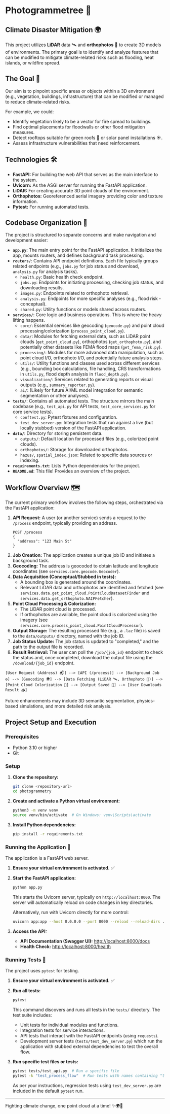 # Photogrammetree 🌳
## Climate Disaster Mitigation 🌍

This project utilizes **LiDAR** data 🛰️ and **orthophotos** 📸 to create 3D models of environments. The primary goal is to identify and analyze features that can be modified to mitigate climate-related risks such as flooding, heat islands, or wildfire spread.

## The Goal 🎯

Our aim is to pinpoint specific areas or objects within a 3D environment (e.g., vegetation, buildings, infrastructure) that can be modified or managed to reduce climate-related risks.

For example, we could:
*   Identify vegetation likely to be a vector for fire spread to buildings.
*   Find optimal placements for floodwalls or other flood mitigation measures.
*   Detect rooftops suitable for green roofs 🌿 or solar panel installations ☀️.
*   Assess infrastructure vulnerabilities that need reinforcement.

## Technologies 🛠️

*   **FastAPI:** For building the web API that serves as the main interface to the system.
*   **Uvicorn:** As the ASGI server for running the FastAPI application.
*   **LiDAR:** For creating accurate 3D point clouds of the environment.
*   **Orthophotos:** Georeferenced aerial imagery providing color and texture information.
*   **Pytest:** For running automated tests.

## Codebase Organization 📂

The project is structured to separate concerns and make navigation and development easier:

*   **`app.py`**: The main entry point for the FastAPI application. It initializes the app, mounts routers, and defines background task processing.
*   **`routers/`**: Contains API endpoint definitions. Each file typically groups related endpoints (e.g., `jobs.py` for job status and download, `analysis.py` for analysis tasks).
    *   `health.py`: Basic health check endpoint.
    *   `jobs.py`: Endpoints for initiating processing, checking job status, and downloading results.
    *   `images.py`: Endpoints related to orthophoto retrieval.
    *   `analysis.py`: Endpoints for more specific analyses (e.g., flood risk - conceptual).
    *   `shared.py`: Utility functions or models shared across routers.
*   **`services/`**: Core logic and business operations. This is where the heavy lifting happens.
    *   `core/`: Essential services like geocoding (`geocode.py`) and point cloud processing/colorization (`process_point_cloud.py`).
    *   `data/`: Modules for fetching external data, such as LiDAR point clouds (`get_point_cloud.py`), orthophotos (`get_orthophoto.py`), and potentially other datasets like FEMA flood maps (`get_fema_risk.py`).
    *   `processing/`: Modules for more advanced data manipulation, such as point cloud I/O, orthophoto I/O, and potentially future analysis steps.
    *   `utils/`: Utility functions and classes used across different services (e.g., bounding box calculations, file handling, CRS transformations in `utils.py`, flood depth analysis in `flood_depth.py`).
    *   `visualization/`: Services related to generating reports or visual outputs (e.g., `summary_reporter.py`).
    *   `ai/`: (Likely for future AI/ML model integration for semantic segmentation or other analyses).
*   **`tests/`**: Contains all automated tests. The structure mirrors the main codebase (e.g., `test_api.py` for API tests, `test_core_services.py` for core service tests).
    *   `conftest.py`: Pytest fixtures and configuration.
    *   `test_dev_server.py`: Integration tests that run against a live (but locally stubbed) version of the FastAPI application.
*   **`data/`**: Directory for storing persistent data.
    *   `outputs/`: Default location for processed files (e.g., colorized point clouds).
    *   `orthophotos/`: Storage for downloaded orthophotos.
    *   `hazus/`, `spatial_index.json`: Related to specific data sources or indexing.
*   **`requirements.txt`**: Lists Python dependencies for the project.
*   **`README.md`**: This file! Provides an overview of the project.

## Workflow Overview 🗺️

The current primary workflow involves the following steps, orchestrated via the FastAPI application:

1.  **API Request:** A user (or another service) sends a request to the `/process` endpoint, typically providing an address.
    ```
    POST /process
    {
      "address": "123 Main St"
    }
    ```
2.  **Job Creation:** The application creates a unique job ID and initiates a background task.
3.  **Geocoding:** The address is geocoded to obtain latitude and longitude coordinates (see `services.core.geocode.Geocoder`).
4.  **Data Acquisition (Conceptual/Stubbed in tests):**
    *   A bounding box is generated around the coordinates.
    *   Relevant LiDAR data and orthophotos are identified and fetched (see `services.data.get_point_cloud.PointCloudDatasetFinder` and `services.data.get_orthophoto.NAIPFetcher`).
5.  **Point Cloud Processing & Colorization:**
    *   The LiDAR point cloud is processed.
    *   If orthophotos are available, the point cloud is colorized using the imagery (see `services.core.process_point_cloud.PointCloudProcessor`).
6.  **Output Storage:** The resulting processed file (e.g., a `.laz` file) is saved to the `data/outputs/` directory, named with the job ID.
7.  **Job Status Update:** The job status is updated to "completed," and the path to the output file is recorded.
8.  **Result Retrieval:** The user can poll the `/job/{job_id}` endpoint to check the status and, once completed, download the output file using the `/download/{job_id}` endpoint.

```
[User Request (Address) 📬] --> [API (/process)] --> [Background Job ⚙️] --> [Geocoding 🌍] --> [Data Fetching (LiDAR 🛰️, Orthophoto 📸)] --> [Point Cloud Colorization 🎨] --> [Output Saved 💾] --> [User Downloads Result 📥]
```

Future enhancements may include 3D semantic segmentation, physics-based simulations, and more detailed risk analysis.

## Project Setup and Execution

### Prerequisites

- Python 3.10 or higher
- Git

### Setup

1.  **Clone the repository:**
    ```bash
    git clone <repository-url>
    cd photogrammetry
    ```

2.  **Create and activate a Python virtual environment:**
    ```bash
    python3 -m venv venv
    source venv/bin/activate  # On Windows: venv\Scripts\activate
    ```

3.  **Install Python dependencies:**
    ```bash
    pip install -r requirements.txt
    ```

### Running the Application 🚀

The application is a FastAPI web server.

1.  **Ensure your virtual environment is activated.** ✅
2.  **Start the FastAPI application:**
    ```bash
    python app.py
    ```
    This starts the Uvicorn server, typically on `http://localhost:8000`. The server will automatically reload on code changes in key directories.

    Alternatively, run with Uvicorn directly for more control:
    ```bash
    uvicorn app:app --host 0.0.0.0 --port 8000 --reload --reload-dirs ./services,./routers
    ```

3.  **Access the API:**
    *   **API Documentation (Swagger UI):** [http://localhost:8000/docs](http://localhost:8000/docs)
    *   **Health Check:** [http://localhost:8000/health](http://localhost:8000/health)

### Running Tests 🧪

The project uses `pytest` for testing.

1.  **Ensure your virtual environment is activated.** ✅
2.  **Run all tests:**
    ```bash
    pytest
    ```
    This command discovers and runs all tests in the `tests/` directory.
    The test suite includes:
    *   Unit tests for individual modules and functions.
    *   Integration tests for service interactions.
    *   API tests that interact with the FastAPI endpoints (using `requests`).
    *   Development server tests (`tests/test_dev_server.py`) which run the application with stubbed external dependencies to test the overall flow.

3.  **Run specific test files or tests:**
    ```bash
    pytest tests/test_api.py  # Run a specific file
    pytest -k "test_process_flow"  # Run tests with names containing "test_process_flow"
    ```
    As per your instructions, regression tests using `test_dev_server.py` are included in the default `pytest` run.

---

Fighting climate change, one point cloud at a time! ✨🌍🌳
